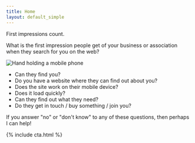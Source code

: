 ```yaml
---
title: Home
layout: default_simple
---
```

First impressions count.


What is the first impression people get of your business or association when they search for you on the web?

<aside class="portfolio">
    <img src="{{ site.baseurl }}/images/hand-3286887_1280.jpg" alt="Hand holding a mobile phone" />
</aside>

- Can they find you?
- Do you have a website where they can find out about you?
- Does the site work on their mobile device?
- Does it load quickly?
- Can they find out what they need?
- Do they get in touch / buy something / join you?

If you answer "no" or "don't know" to any of these questions, then perhaps I can help!

{% include cta.html %}
